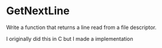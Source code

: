 # GetNextLine

Write a function that returns a line read from a file descriptor.

I originally did this in C but I made a implementation
